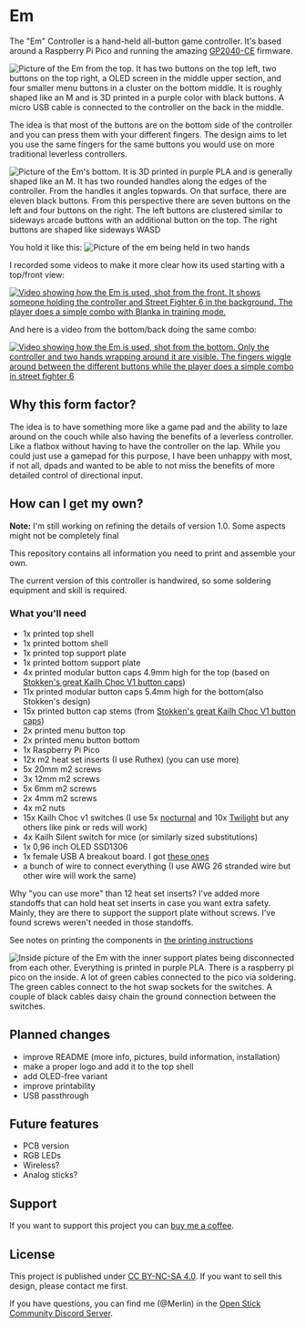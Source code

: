 # Em
The "Em" Controller is a hand-held all-button game controller. It's based around
a Raspberry Pi Pico and running the amazing
[GP2040-CE](https://gp2040-ce.info/) firmware.

![Picture of the Em from the top. It has two buttons on the top
left, two buttons on the top right, a OLED screen in the middle upper section,
and four smaller menu buttons in a cluster on the bottom middle. It is roughly
shaped like an M and is 3D printed in a purple color with black buttons.
A micro USB cable is connected to the controller on the back in the
middle.](pictures/outside-pic-top.jpg "The Em")

The idea is that most of the buttons are on the bottom side of the controller
and you can press them with your different fingers. The design aims to let you
use the same fingers for the same buttons you would use on more traditional
leverless controllers.

![Picture of the Em's bottom. It is 3D printed in purple PLA and is
generally shaped like an M. It has two rounded handles along the edges of the
controller. From the handles it angles topwards. On that surface, there are
eleven black buttons. From this perspective there are seven buttons on the left
and four buttons on the right. The left buttons are clustered similar to
sideways arcade buttons with an additional button on the top. The right buttons are 
shaped like sideways WASD](pictures/outside-pic-bottom.jpg "The business end of
the Em")

You hold it like this:
![Picture of the em being held in two hands](pictures/holding.jpg "Holding the
Em")

I recorded some videos to make it more clear how its used starting with
a top/front view:

[![Video showing how the Em is used, shot from the front. It shows someone holding the controller and Street Fighter 6 in the background. The player does a simple combo with Blanka in training mode.](https://img.youtube.com/vi/O2gVw8NUOoU/0.jpg)](https://youtu.be/O2gVw8NUOoU)

And here is a video from the bottom/back doing the same combo:

[![Video showing how the Em is used, shot from the bottom. Only the controller and two hands wrapping around it are visible. The fingers wiggle around between the different buttons while the player does a simple combo in street fighter 6](https://img.youtube.com/vi/_HlK434uRhY/0.jpg)](https://youtu.be/_HlK434uRhY)

## Why this form factor?
The idea is to have something more like a game pad and the ability to laze
around on the couch while also having the benefits of a leverless controller.
 Like a flatbox without having to have the controller on the lap. While you
could just use a gamepad for this purpose, I have been unhappy with most, if
not all, dpads and wanted to be able to not miss the benefits of more detailed
control of directional input.

## How can I get my own?
**Note:** I'm still working on refining the details of version 1.0. Some
aspects might not be completely final

This repository contains all information you need to print and assemble your
own.

The current version of this controller is handwired, so some soldering
equipment and skill is required.

### What you'll need
- 1x printed top shell
- 1x printed bottom shell
- 1x printed top support plate
- 1x printed bottom support plate
- 4x printed modular button caps 4.9mm high for the top (based on [Stokken's great Kailh
  Choc V1 button
  caps](https://cults3d.com/en/3d-model/gadget/kailh-choc-v1-modular-keycaps))
- 11x printed modular button caps 5.4mm high for the bottom(also Stokken's design)
- 15x printed button cap stems (from [Stokken's great Kailh
  Choc V1 button
  caps](https://cults3d.com/en/3d-model/gadget/kailh-choc-v1-modular-keycaps))
- 2x printed menu button top
- 2x printed menu button bottom
- 1x Raspberry Pi Pico
- 12x m2 heat set inserts (I use Ruthex) (you can use more)
- 5x 20mm m2 screws
- 3x 12mm m2 screws
- 5x 6mm m2 screws
- 2x 4mm m2 screws
- 4x m2 nuts
- 15x Kailh Choc v1 switches (I use
  5x [nocturnal](https://keycapsss.com/switchestester/switches/272/ambients-silent-choc-switches-lowprokb-kailh-choc-v1)
  and 10x
  [Twilight](https://keycapsss.com/switchestester/switches/272/ambients-silent-choc-switches-lowprokb-kailh-choc-v1?number=KC10221_TWI)
  but any others like pink or reds will work)
- 4x Kailh Silent switch for mice (or similarly sized substitutions)
- 1x 0,96 inch OLED SSD1306
- 1x female USB A breakout board. I got [these
  ones](https://www.amazon.de/Keenso-Breakout-Female-Adapter-Connector/dp/B07VBRTDVF) 
- a bunch of wire to connect everything (I use AWG 26 stranded wire but other wire will work the same)


Why "you can use more" than 12 heat set inserts? I've added more standoffs that can hold heat set
inserts in case you want extra safety. Mainly, they are there to support the
support plate without screws. I've found screws weren't needed in those
standoffs.

See notes on printing the components in [the printing
instructions](printing.md)

![Inside picture of the Em with the inner support plates being disconnected
from each other. Everything is printed in purple PLA. There is a raspberry pi
pico on the inside. A lot of green cables connected to the pico via soldering.
The green cables connect to the hot swap sockets for the switches. A couple of
black cables daisy chain the ground connection between the
switches.](pictures/inside-pic.jpeg "The assembled controller's insides")

## Planned changes
* improve README (more info, pictures, build information, installation)
* make a proper logo and add it to the top shell
* add OLED-free variant
* improve printability
* USB passthrough

## Future features
* PCB version
* RGB LEDs 
* Wireless?
* Analog sticks?

## Support
If you want to support this project you can [buy me
a coffee](https://ko-fi.com/merlindesigns).

## License
This project is published under [CC BY-NC-SA
4.0](https://creativecommons.org/licenses/by-nc-sa/4.0/). If you want to sell
this design, please contact me first.

If you have questions, you can find me (@Merlin) in the [Open Stick Community
Discord Server](https://discord.com/servers/openstickcommunity-1049366310389289001). 
